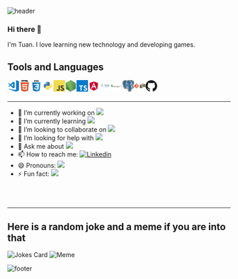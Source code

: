 ![header](https://capsule-render.vercel.app/api?type=slice&color=auto&height=300&section=header&text=Hello%20World&fontSize=60)

### Hi there 👋

I'm Tuan. I love learning new technology and developing games.

## Tools and Languages

<img align="left" alt="Visual Studio Code" width="26px" src="https://raw.githubusercontent.com/github/explore/80688e429a7d4ef2fca1e82350fe8e3517d3494d/topics/visual-studio-code/visual-studio-code.png" />
<img align="left" alt="HTML5" width="26px" src="https://raw.githubusercontent.com/github/explore/80688e429a7d4ef2fca1e82350fe8e3517d3494d/topics/html/html.png" />
<img align="left" alt="CSS3" width="26px" src="https://raw.githubusercontent.com/github/explore/80688e429a7d4ef2fca1e82350fe8e3517d3494d/topics/css/css.png" />
<img align="left" alt="Python" width="26px" src="https://raw.githubusercontent.com/github/explore/80688e429a7d4ef2fca1e82350fe8e3517d3494d/topics/python/python.png" />
<img align="left" alt="JavaScript" width="26px" src="https://raw.githubusercontent.com/github/explore/80688e429a7d4ef2fca1e82350fe8e3517d3494d/topics/javascript/javascript.png" />
<img align="left" alt="Node.js" width="26px" src="https://raw.githubusercontent.com/github/explore/80688e429a7d4ef2fca1e82350fe8e3517d3494d/topics/nodejs/nodejs.png" />
<img align="left" alt="Typescript" width="26px" src="https://raw.githubusercontent.com/github/explore/80688e429a7d4ef2fca1e82350fe8e3517d3494d/topics/typescript/typescript.png" />
<img align="left" alt="Angular" width="26px" src="https://raw.githubusercontent.com/github/explore/80688e429a7d4ef2fca1e82350fe8e3517d3494d/topics/angular/angular.png" />
<img align="left" alt="Java" width="26px" src="https://raw.githubusercontent.com/github/explore/80688e429a7d4ef2fca1e82350fe8e3517d3494d/topics/java/java.png" />
<img align="left" alt="MongoDB" width="26px" src="https://raw.githubusercontent.com/github/explore/80688e429a7d4ef2fca1e82350fe8e3517d3494d/topics/mongodb/mongodb.png" />
<img align="left" alt="Postgresql" width="26px" src="https://raw.githubusercontent.com/github/explore/80688e429a7d4ef2fca1e82350fe8e3517d3494d/topics/postgresql/postgresql.png" />
<img align="left" alt="Git" width="26px" src="https://raw.githubusercontent.com/github/explore/80688e429a7d4ef2fca1e82350fe8e3517d3494d/topics/git/git.png" />
<img align="left" alt="GitHub" width="26px" src="https://raw.githubusercontent.com/github/explore/78df643247d429f6cc873026c0622819ad797942/topics/github/github.png" />

<br/>
<br/>

---

- 🔭 I’m currently working on <img src="https://img.shields.io/badge/angular%20-%23DD0031.svg?&style=for-the-badge&logo=angular&logoColor=white"/>
- 🌱 I’m currently learning <img src="https://img.shields.io/badge/react%20-%2320232a.svg?&style=for-the-badge&logo=react&logoColor=%2361DAFB"/>
- 👯 I’m looking to collaborate on <img src="https://img.shields.io/badge/react%20-%2320232a.svg?&style=for-the-badge&logo=react&logoColor=%2361DAFB"/>
- 🤔 I’m looking for help with <img src="https://img.shields.io/badge/kubernetes%20-%23326ce5.svg?&style=for-the-badge&logo=kubernetes&logoColor=white"/>
- 💬 Ask me about <img src="https://img.shields.io/badge/-Anything-green"/>
- 📫 How to reach me: [![Linkedin](https://img.shields.io/badge/--linkedin?label=LinkedIn&logo=LinkedIn&style=social)](https://www.linkedin.com/in/tuan-nguyen-8525051b2/ "My's Linkedin page")
- 😄 Pronouns: <img src="https://img.shields.io/badge/Him-He-blue">
- ⚡ Fun fact: <img src="https://img.shields.io/badge/-I'm%20a%20poker%20enthusiast-red">

<br/>
<br/>

---

## Here is a random joke and a meme if you are into that

![Jokes Card](https://readme-jokes.vercel.app/api) <img src='https://random-memer.herokuapp.com/' title="Meme">

![footer](https://capsule-render.vercel.app/api?type=slice&color=auto&height=300&section=footer&fontSize=60)
